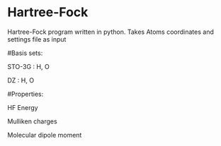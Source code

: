# Hartree-Fock

Hartree-Fock program written in python. Takes Atoms coordinates and settings file as input

#Basis sets:

STO-3G  : H, O

DZ      : H, O

#Properties:

HF Energy

Mulliken charges

Molecular dipole moment
